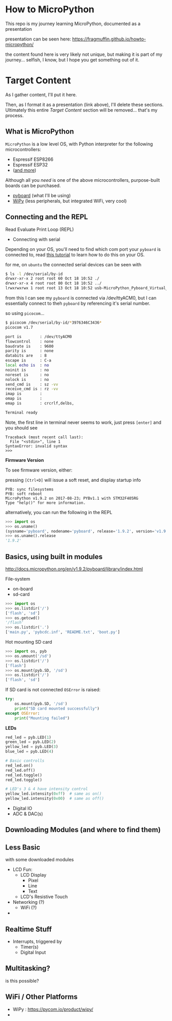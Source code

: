 # How to MicroPython
This repo is my journey learning MicroPython,  documented as a presentation

presentation can be seen here: https://fragmuffin.github.io/howto-micropython/

the content found here is very likely not unique, but making it is part of my journey...
selfish, I know, but I hope you get something out of it.


# Target Content

As I gather content, I'll put it here.

Then, as I format it as a presentation (link above), I'll delete these sections.
Ultimately this entire _Target Content_ section will be removed... that's my process.

## What is MicroPython

`MicroPython` is a low level OS, with Python interpreter for the following microcontrollers:
* Espressif ESP8266
* Espressif ESP32
* ([and more](http://micropython.org/download))

Although all you _need_ is one of the above microcontrollers, purpose-built boards
can be purchased.
* [pyboard](https://store.micropython.org) (what I'll be using)
* [WiPy](https://pycom.io/product/wipy/) (less peripherals, but integrated WiFi, very cool)

## Connecting and the REPL

Read Evaluate Print Loop (REPL)

* Connecting with serial

Depending on your OS, you'll need to find which com port your `pyboard` is
connected to, read
[this tutorial](https://docs.micropython.org/en/latest/pyboard/pyboard/tutorial/repl.html)
to learn how to do this on your OS.

for me, on `ubuntu` the connected serial devices can be seen with

```bash
$ ls -l /dev/serial/by-id
drwxr-xr-x 2 root root 60 Oct 18 10:52 ./
drwxr-xr-x 4 root root 80 Oct 18 10:52 ../
lrwxrwxrwx 1 root root 13 Oct 18 10:52 usb-MicroPython_Pyboard_Virtual_Comm_Port_in_FS_Mode_3976346C3436-if01 -> ../../ttyACM0
```

from this I can see my `pyboard` is connected via /dev/ttyACM0, but I can
essentially connect to theh `pyboard` by referencing it's serial number.

so using `picocom`...

```bash
$ picocom /dev/serial/by-id/*3976346C3436*
picocom v1.7

port is        : /dev/ttyACM0
flowcontrol    : none
baudrate is    : 9600
parity is      : none
databits are   : 8
escape is      : C-a
local echo is  : no
noinit is      : no
noreset is     : no
nolock is      : no
send_cmd is    : sz -vv
receive_cmd is : rz -vv
imap is        :
omap is        :
emap is        : crcrlf,delbs,

Terminal ready
```

Note, the first line in terminal never seems to work, just press `[enter]` and you should see

```
Traceback (most recent call last):
  File "<stdin>", line 1
SyntaxError: invalid syntax
>>>
```

**Firmware Version**

To see firmware version, either:

pressing `[Ctrl+D]` will issue a soft reset, and display startup info

```
PYB: sync filesystems
PYB: soft reboot
MicroPython v1.9.2 on 2017-08-23; PYBv1.1 with STM32F405RG
Type "help()" for more information.
```

alternatively, you can run the following in the REPL

```python
>>> import os
>>> os.uname()
(sysname='pyboard', nodename='pyboard', release='1.9.2', version='v1.9.2 on 2017-08-23', machine='PYBv1.1 with STM32F405RG')
>>> os.uname().release
'1.9.2'
```

## Basics, using built in modules

http://docs.micropython.org/en/v1.9.2/pyboard/library/index.html

File-system
* on-board
* sd-card

```python
>>> import os
>>> os.listdir('/')
['flash', 'sd']
>>> os.getcwd()
'/flash'
>>> os.listdir('.')
['main.py', 'pybcdc.inf', 'README.txt', 'boot.py']
```

Hot mounting SD card

```python
>>> import os, pyb
>>> os.umount('/sd')
>>> os.listdir('/')
['flash']
>>> os.mount(pyb.SD, '/sd')
>>> os.listdir('/')
['flash', 'sd']
```

If SD card is not connected `OSError` is raised:

```python
try:
    os.mount(pyb.SD, '/sd')
    print("SD card mounted successfully")
except OSError:
    print("Mounting failed")
```

**LEDs**

```python
red_led = pyb.LED(1)
green_led = pyb.LED(2)
yellow_led = pyb.LED(3)
blue_led = pyb.LED(4)

# Basic controlls
red_led.on()
red_led.off()
red_led.toggle()
red_led.toggle()

# LED's 3 & 4 have intensity control
yellow_led.intensity(0xff)  # same as on()
yellow_led.intensity(0x00)  # same as off()
```

* Digital IO
* ADC & DAC(s)


## Downloading Modules (and where to find them)



## Less Basic

with some downloaded modules

* LCD Fun:
    * LCD Display
        * Pixel
        * Line
        * Text
    * LCD's Resistive Touch
* Networking (?)
    * WiFi (?)
*

## Realtime Stuff

* Interrupts, triggered by
    * Timer(s)
    * Digital Input

## Multitasking?

is this possible?


## WiFi / Other Platforms

* WiPy : https://pycom.io/product/wipy/
*
